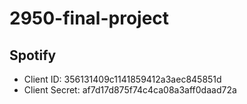 # 2950-final-project

## Spotify
- Client ID: 356131409c1141859412a3aec845851d
- Client Secret: af7d17d875f74c4ca08a3aff0daad72a
